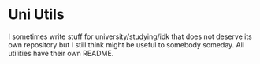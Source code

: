# Uni Utils
I sometimes write stuff for university/studying/idk that does not deserve its own repository but I still think might be useful to somebody someday.
All utilities have their own README.
